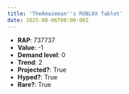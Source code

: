 ```yaml
---
title: 'TheAmazeman''s ROBLOX Tablet'
date: 2025-08-06T00:00:00Z
---
```

- **RAP**: 737737
- **Value**: -1
- **Demand level**: 0
- **Trend**: 2
- **Projected?**: True
- **Hyped?**: True
- **Rare?**: True
